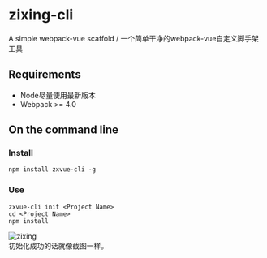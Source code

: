 # zixing-cli
A simple webpack-vue scaffold / 一个简单干净的webpack-vue自定义脚手架工具
## Requirements
* Node尽量使用最新版本
* Webpack >= 4.0

## On the command line
### Install
```
npm install zxvue-cli -g
```
### Use
```
zxvue-cli init <Project Name>
cd <Project Name>
npm install
```
![zixing](http://118.24.121.86/file/1562900222(1).jpg) <br>
初始化成功的话就像截图一样。
